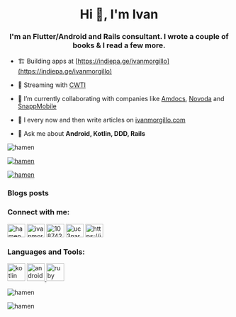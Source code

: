 <h1 align="center">Hi 👋, I'm Ivan</h1>
<h3 align="center">I'm an Flutter/Android and Rails consultant. I wrote a couple of books & I read a few more.</h3>

- 🏗️ Building apps at [https://indiepa.ge/ivanmorgillo](https://indiepa.ge/ivanmorgillo)

- 🍕 Streaming with [CWTI](https://codewiththeitalians.t)

- 🔭 I’m currently collaborating with companies like [Amdocs](https://www.amdocs.com/), [Novoda](https://novoda.com/) and [SnappMobile](https://snappmobile.io/)

- 📝 I every now and then write articles on [ivanmorgillo.com](https://ivanmorgillo.com/)

- 💬 Ask me about **Android, Kotlin, DDD, Rails**

<p align="left"> <img src="https://komarev.com/ghpvc/?username=hamen&label=Profile%20views&color=0e75b6&style=flat" alt="hamen" /> </p>

<p align="left"> <a href="https://github.com/ryo-ma/github-profile-trophy"><img src="https://github-profile-trophy.vercel.app/?username=hamen" alt="hamen" /></a> </p>

<p align="left"> <a href="https://twitter.com/hamen" target="blank"><img src="https://img.shields.io/twitter/follow/hamen?logo=twitter&style=for-the-badge" alt="hamen" /></a> </p>

### Blogs posts
<!-- BLOG-POST-LIST:START -->
<!-- BLOG-POST-LIST:END -->

<h3 align="left">Connect with me:</h3>
<p align="left">
<a href="https://twitter.com/hamen" target="blank"><img align="center" src="https://raw.githubusercontent.com/rahuldkjain/github-profile-readme-generator/master/src/images/icons/Social/twitter.svg" alt="hamen" height="30" width="40" /></a>
<a href="https://linkedin.com/in/ivanmorgillo" target="blank"><img align="center" src="https://raw.githubusercontent.com/rahuldkjain/github-profile-readme-generator/master/src/images/icons/Social/linked-in-alt.svg" alt="ivanmorgillo" height="30" width="40" /></a>
<a href="https://stackoverflow.com/users/108742" target="blank"><img align="center" src="https://raw.githubusercontent.com/rahuldkjain/github-profile-readme-generator/master/src/images/icons/Social/stack-overflow.svg" alt="108742" height="30" width="40" /></a>
<a href="https://www.youtube.com/c/uc3nar9q1gmns6kcrio70vpq" target="blank"><img align="center" src="https://raw.githubusercontent.com/rahuldkjain/github-profile-readme-generator/master/src/images/icons/Social/youtube.svg" alt="uc3nar9q1gmns6kcrio70vpq" height="30" width="40" /></a>
<a href="/https://ivanmorgillo.com/feed/" target="blank"><img align="center" src="https://raw.githubusercontent.com/rahuldkjain/github-profile-readme-generator/master/src/images/icons/Social/rss.svg" alt="https://ivanmorgillo.com/feed/" height="30" width="40" /></a>
</p>

<h3 align="left">Languages and Tools:</h3>
<p align="left">
  <a href="https://kotlinlang.org" target="_blank"> <img src="https://www.vectorlogo.zone/logos/kotlinlang/kotlinlang-icon.svg" alt="kotlin" width="40" height="40"/></a>
  <a href="https://android.com" target="_blank"> <img src="https://www.vectorlogo.zone/logos/android/android-official.svg" alt="android" width="40" height="40"/> </a>
  <a href="https://rubyonrails.org" target="_blank"> <img src="https://www.vectorlogo.zone/logos/ruby-lang/ruby-lang-icon.svg" alt="ruby" width="40" height="40"/> </a>
</p>

<p><img align="center" src="https://github-readme-stats.vercel.app/api?username=hamen&show_icons=true&locale=en" alt="hamen" /></p>
<p><img align="center" src="https://github-readme-streak-stats.herokuapp.com/?user=hamen&" alt="hamen" /></p>
